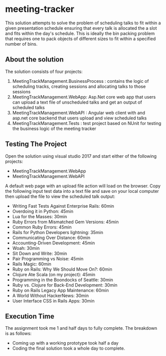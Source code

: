 # meeting-tracker

This solution attempts to solve the problem of scheduling talks to fit within a given presentation schedule 
ensuring that every talk is allocated the a slot and fits within the day's schedule. 
This is ideally the bin packing problem that requires one to pack objects of different sizes to fit within a specified number of bins.

## About the solution 
The solution consists of four projects:
 1. MeetingTrackManagement.BusinessProcess : contains the logic of scheduling tracks, creating sessions and allocating talks to those sessions
 2. MeetingTrackManagement.WebApp: Asp.Net core web app that users can upload a text file of unscheduled talks and get an output of scheduled talks
 3. MeetingTrackManagement.WebAPI : Angular web client with and asp.net core backend that users upload and view scheduled talks
 4. MeetingTrackManagement.Tests  : test project based on NUnit for testing the business logic of the meeting tracker
 
## Testing The Project
Open the solution using visual studio 2017 and start either of the following projects:
* MeetingTrackManagement.WebApp
* MeetingTrackManagement.WebAPI

A default web page with an upload file action will load on the browser.
Copy the following input test data into a text file and save on your local computer then upload the file to view the scheduled talk output:

- Writing Fast Tests Against Enterprise Rails: 60min
-	Overdoing it in Python: 45min
-	Lua for the Masses: 30min
-	Ruby Errors from Mismatched Gem Versions: 45min
-	Common Ruby Errors: 45min
-	Rails for Python Developers lightning: 35min
-	Communicating Over Distance: 60min
-	Accounting-Driven Development: 45min
-	Woah: 30min
-	Sit Down and Write: 30min
-	Pair Programming vs Noise: 45min
-	Rails Magic: 60min
-	Ruby on Rails: Why We Should Move On?: 60min
-	Clojure Ate Scala (on my project): 45min
-	Programming in the Boondocks of Seattle: 30min
-	Ruby vs. Clojure for Back-End Development: 30min
-	Ruby on Rails Legacy App Maintenance: 60min
-	A World Without HackerNews: 30min
-	User Interface CSS in Rails Apps: 30min
## Execution Time
The assignment took me 1 and half days to fully complete. The breakdown is as follows:
* Coming up with a working prototype took half a day
* Coding the final solution took a whole day to complete.
 
